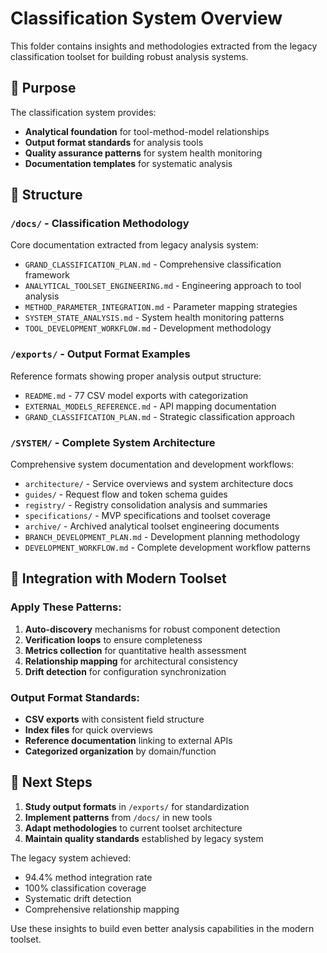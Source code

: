 # Classification System Overview

This folder contains insights and methodologies extracted from the legacy classification toolset for building robust analysis systems.

## 🎯 Purpose

The classification system provides:
- **Analytical foundation** for tool-method-model relationships
- **Output format standards** for analysis tools
- **Quality assurance patterns** for system health monitoring
- **Documentation templates** for systematic analysis

## 📁 Structure

### `/docs/` - Classification Methodology
Core documentation extracted from legacy analysis system:
- `GRAND_CLASSIFICATION_PLAN.md` - Comprehensive classification framework
- `ANALYTICAL_TOOLSET_ENGINEERING.md` - Engineering approach to tool analysis
- `METHOD_PARAMETER_INTEGRATION.md` - Parameter mapping strategies
- `SYSTEM_STATE_ANALYSIS.md` - System health monitoring patterns
- `TOOL_DEVELOPMENT_WORKFLOW.md` - Development methodology

### `/exports/` - Output Format Examples
Reference formats showing proper analysis output structure:
- `README.md` - 77 CSV model exports with categorization
- `EXTERNAL_MODELS_REFERENCE.md` - API mapping documentation
- `GRAND_CLASSIFICATION_PLAN.md` - Strategic classification approach

### `/SYSTEM/` - Complete System Architecture
Comprehensive system documentation and development workflows:
- `architecture/` - Service overviews and system architecture docs
- `guides/` - Request flow and token schema guides
- `registry/` - Registry consolidation analysis and summaries
- `specifications/` - MVP specifications and toolset coverage
- `archive/` - Archived analytical toolset engineering documents
- `BRANCH_DEVELOPMENT_PLAN.md` - Development planning methodology
- `DEVELOPMENT_WORKFLOW.md` - Complete development workflow patterns

## 🔧 Integration with Modern Toolset

### Apply These Patterns:
1. **Auto-discovery** mechanisms for robust component detection
2. **Verification loops** to ensure completeness
3. **Metrics collection** for quantitative health assessment
4. **Relationship mapping** for architectural consistency
5. **Drift detection** for configuration synchronization

### Output Format Standards:
- **CSV exports** with consistent field structure
- **Index files** for quick overviews
- **Reference documentation** linking to external APIs
- **Categorized organization** by domain/function

## 🚀 Next Steps

1. **Study output formats** in `/exports/` for standardization
2. **Implement patterns** from `/docs/` in new tools
3. **Adapt methodologies** to current toolset architecture
4. **Maintain quality standards** established by legacy system

The legacy system achieved:
- 94.4% method integration rate
- 100% classification coverage
- Systematic drift detection
- Comprehensive relationship mapping

Use these insights to build even better analysis capabilities in the modern toolset.